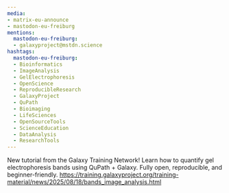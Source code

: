 ```yaml
---
media:
- matrix-eu-announce
- mastodon-eu-freiburg
mentions:
  mastodon-eu-freiburg:
  - galaxyproject@mstdn.science
hashtags:
  mastodon-eu-freiburg:
  - Bioinformatics
  - ImageAnalysis
  - GelElectrophoresis
  - OpenScience
  - ReproducibleResearch
  - GalaxyProject
  - QuPath
  - Bioimaging
  - LifeSciences
  - OpenSourceTools
  - ScienceEducation
  - DataAnalysis
  - ResearchTools
---
```

New tutorial from the Galaxy Training Network! Learn how to quantify gel electrophoresis bands using QuPath + Galaxy. Fully open, reproducible, and beginner-friendly.
https://training.galaxyproject.org/training-material/news/2025/08/18/bands_image_analysis.html